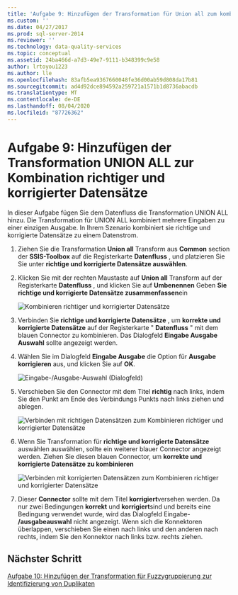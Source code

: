 ```yaml
---
title: 'Aufgabe 9: Hinzufügen der Transformation für Union all zum kombinieren richtiger und korrigierter Datensätze | Microsoft-Dokumentation'
ms.custom: ''
ms.date: 04/27/2017
ms.prod: sql-server-2014
ms.reviewer: ''
ms.technology: data-quality-services
ms.topic: conceptual
ms.assetid: 24ba466d-a7d3-49e7-9111-b348399c9e58
author: lrtoyou1223
ms.author: lle
ms.openlocfilehash: 83afb5ea9367660048fe36d00ab59d808da17b81
ms.sourcegitcommit: ad4d92dce894592a259721a1571b1d8736abacdb
ms.translationtype: MT
ms.contentlocale: de-DE
ms.lasthandoff: 08/04/2020
ms.locfileid: "87726362"
---
```

# <a name="task-9-adding-union-all-transform-to-combine-correct-and-corrected-records"></a>Aufgabe 9: Hinzufügen der Transformation UNION ALL zur Kombination richtiger und korrigierter Datensätze
  In dieser Aufgabe fügen Sie dem Datenfluss die Transformation UNION ALL hinzu. Die Transformation für UNION ALL kombiniert mehrere Eingaben zu einer einzigen Ausgabe. In Ihrem Szenario kombiniert sie richtige und korrigierte Datensätze zu einem Datenstrom.  
  
1.  Ziehen Sie die Transformation **Union all** Transform aus **Common** section der **SSIS-Toolbox** auf die Registerkarte **Datenfluss** , und platzieren Sie Sie unter **richtige und korrigierte Datensätze auswählen**.  
  
2.  Klicken Sie mit der rechten Maustaste auf **Union all** Transform auf der Registerkarte **Datenfluss** , und klicken Sie auf **Umbenennen** Geben **Sie** **richtige und korrigierte Datensätze zusammenfassen**ein  
  
     ![Kombinieren richtiger und korrigierter Datensätze](../../2014/tutorials/media/et-addinguattocombinecacrecords-01.jpg "Kombinieren richtiger und korrigierter Datensätze")  
  
3.  Verbinden Sie **richtige und korrigierte Datensätze** , um **korrekte und korrigierte Datensätze** auf der Registerkarte " **Datenfluss** " mit dem blauen Connector zu kombinieren. Das Dialogfeld **Eingabe Ausgabe Auswahl** sollte angezeigt werden.  
  
4.  Wählen Sie im Dialogfeld **Eingabe Ausgabe** die Option für **Ausgabe** **korrigieren** aus, und klicken Sie auf **OK**.  
  
     ![Eingabe-/Ausgabe-Auswahl (Dialogfeld)](../../2014/tutorials/media/et-addinguattocombinecacrecords-02.jpg "Eingabe-/Ausgabe-Auswahl (Dialogfeld)")  
  
5.  Verschieben Sie den Connector mit dem Titel **richtig** nach links, indem Sie den Punkt am Ende des Verbindungs Punkts nach links ziehen und ablegen.  
  
     ![Verbinden mit richtigen Datensätzen zum Kombinieren richtiger und korrigierter Datensätze](../../2014/tutorials/media/et-addinguattocombinecacrecords-03.jpg "Verbinden mit richtigen Datensätzen zum Kombinieren richtiger und korrigierter Datensätze")  
  
6.  Wenn Sie Transformation für **richtige und korrigierte Datensätze** auswählen auswählen, sollte ein weiterer blauer Connector angezeigt werden. Ziehen Sie diesen blauen Connector, um **korrekte und korrigierte Datensätze zu kombinieren**  
  
     ![Verbinden mit korrigierten Datensätzen zum Kombinieren richtiger und korrigierter Datensätze](../../2014/tutorials/media/et-addinguattocombinecacrecords-04.jpg "Verbinden mit korrigierten Datensätzen zum Kombinieren richtiger und korrigierter Datensätze")  
  
7.  Dieser **Connector** sollte mit dem Titel **korrigiert**versehen werden. Da nur zwei Bedingungen **korrekt** und **korrigiert**sind und bereits eine Bedingung verwendet wurde, wird das Dialogfeld Eingabe- **/ausgabeauswahl** nicht angezeigt. Wenn sich die Konnektoren überlappen, verschieben Sie einen nach links und den anderen nach rechts, indem Sie den Konnektor nach links bzw. rechts ziehen.  
  
## <a name="next-step"></a>Nächster Schritt  
 [Aufgabe 10: Hinzufügen der Transformation für Fuzzygruppierung zur Identifizierung von Duplikaten](../../2014/tutorials/task-10-adding-fuzzy-group-transform-to-identify-duplicates.md)  
  
  
